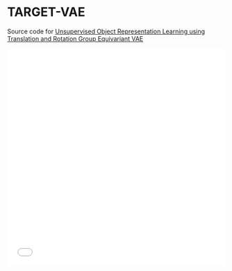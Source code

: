 # TARGET-VAE

Source code for <a href=""> Unsupervised Object Representation Learning using Translation and Rotation Group Equivariant VAE </a>

<embed src="images/model_p8_2.pdf" width="100%" height="500px">  
